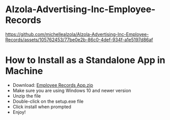 # Alzola-Advertising-Inc-Employee-Records

https://github.com/michellealzola/Alzola-Advertising-Inc-Employee-Records/assets/105762453/77be0e2b-86c0-4def-934f-a1e5197d86af


# How to Install as a Standalone App in Machine
- Download: 
[Employee Records App.zip](https://github.com/michellealzola/Alzola-Advertising-Inc-Employee-Records/files/11452579/Employee.Records.App.zip)
- Make sure you are using Windows 10 and newer version
- Unzip the file
- Double-click on the setup.exe file
- Click install when prompted
- Enjoy!


